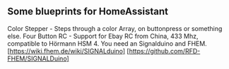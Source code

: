 ## Some blueprints for HomeAssistant

Color Stepper - Steps through a color Array, on buttonpress or something else.
Four Button RC - Support for Ebay RC from China, 433 Mhz, compatible to Hörmann HSM 4. You need an Signalduino and FHEM.
[https://wiki.fhem.de/wiki/SIGNALduino]
[https://github.com/RFD-FHEM/SIGNALDuino]

